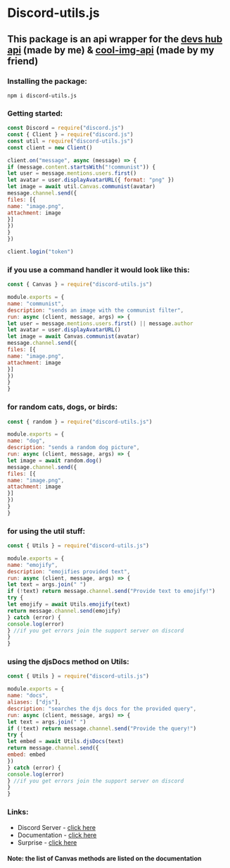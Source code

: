 # Discord-utils.js
## This package is an api wrapper for the [devs hub api](https://api.devs-hub.xyz) (made by me) & [cool-img-api](https://api.cool-img-api.ml) (made by my friend)
### Installing the package:
```
npm i discord-utils.js
```
### Getting started:
```js
const Discord = require("discord.js")
const { Client } = require("discord.js")
const util = require("discord-utils.js")
const client = new Client()

client.on("message", async (message) => {
if (message.content.startsWith("!communist")) {
let user = message.mentions.users.first()
let avatar = user.displayAvatarURL({ format: "png" })
let image = await util.Canvas.communist(avatar)
message.channel.send({
files: [{
name: "image.png",
attachment: image
}]
})
}
})

client.login("token")
```
### if you use a command handler it would look like this:
```js
const { Canvas } = require("discord-utils.js")

module.exports = {
name: "communist",
description: "sends an image with the communist filter",
run: async (client, message, args) => {
let user = message.mentions.users.first() || message.author
let avatar = user.displayAvatarURL()
let image = await Canvas.communist(avatar)
message.channel.send({
files: [{
name: "image.png",
attachment: image
}]
})
}
}
```
### for random cats, dogs, or birds:
```js
const { random } = require("discord-utils.js")

module.exports = {
name: "dog",
description: "sends a random dog picture",
run: async (client, message, args) => {
let image = await random.dog()
message.channel.send({
files: [{
name: "image.png",
attachment: image
}]
})
}
}
```

### for using the util stuff:
```js
const { Utils } = require("discord-utils.js")

module.exports = {
name: "emojify",
description: "emojifies provided text",
run: async (client, message, args) => {
let text = args.join(" ")
if (!text) return message.channel.send("Provide text to emojify!")
try {
let emojify = await Utils.emojify(text)
return message.channel.send(emojify)
} catch (error) {
console.log(error)
} //if you get errors join the support server on discord
}
}
```
### using the djsDocs method on Utils:
```js
const { Utils } = require("discord-utils.js")

module.exports = {
name: "docs",
aliases: ["djs"],
description: "searches the djs docs for the provided query",
run: async (client, message, args) => {
let text = args.join(" ")
if (!text) return message.channel.send("Provide the query!")
try {
let embed = await Utils.djsDocs(text)
return message.channel.send({
embed: embed
})
} catch (error) {
console.log(error)
} //if you get errors join the support server on discord
}
}
```

### Links:
- Discord Server - [click here](https://discord.gg/BPCs7qXXbk)
- Documentation - [click here](https://l3g3nd-0001.gitbook.io/discord-utils-js/)
- Surprise - [click here](https://youtu.be/dQw4w9WgXcQ)

#### Note: the list of Canvas methods are listed on the documentation
